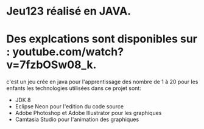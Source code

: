 # Jeu123 réalisé en JAVA.
# Des explcations sont disponibles sur : youtube.com/watch?v=7fzbOSw08_k.
c'est un jeu crée en java pour l'apprentissage des nombre de 1 à 20 pour les enfants
les technologies utilisées dans ce projet sont:
- JDK 8
- Eclipse Neon pour l'edition du code source
- Adobe Photoshop et Adobe Illustrator pour les graphiques
- Camtasia Studio pour l'animation des graphiques
